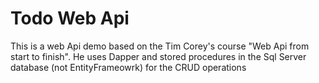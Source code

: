 # Todo Web Api
This is a web Api demo based on the Tim Corey's course "Web Api from start to finish". He uses Dapper and stored procedures in the Sql Server database (not EntityFrameowrk) for the CRUD operations
